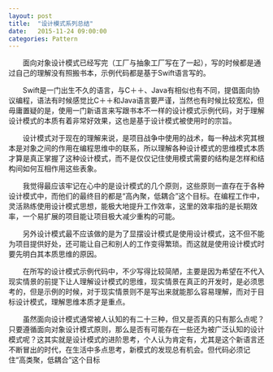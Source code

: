 ```yaml
---
layout: post
title:  "设计模式系列总结"
date:   2015-11-24 09:00:00
categories: Pattern
---
```

&emsp;&emsp;面向对象设计模式已经写完（工厂与抽象工厂写在了一起），写的时候都是通过自己的理解没有照搬书本，示例代码都是基于Swift语言写的。

&emsp;&emsp;Swift是一门出生不久的语言，与C＋＋、Java有相似也有不同，提倡面向协议编程，语法有时候感觉比C＋＋和Java语言要严谨，当然也有时候比较宽松，但毋庸置疑的是，使用一门新语言来写跟书本不一样的设计模式示例代码，对于理解设计模式的本质有着非常好效果，这也是基于设计模式被使用时的宗旨。

&emsp;&emsp;设计模式对于现在的理解来说，是项目战争中使用的战术，每一种战术究其根本是对象之间的作用在编程思维中的联系，所以理解各种设计模式的思维模式本质才算是真正掌握了这种设计模式，而不是仅仅记住使用模式需要的结构是怎样和结构间如何互相作用这些表象。

&emsp;&emsp;我觉得最应该牢记在心中的是设计模式的几个原则，这些原则一直存在于各种设计模式中，而他们的最终目的都是“高內聚，低耦合”这个目标。在编程工作中，灵活熟练使用设计模式思想，能极大地提升工作效率，这里的效率指的是长期效率，一个易扩展的项目能让项目极大减少重构的可能。

&emsp;&emsp;另外设计模式最不应该做的是为了显摆设计模式是使用设计模式，这不但不能为项目提供好处，还可能让自己和别人的工作变得繁琐。而这就是使用设计模式时要先明白其本质思维的原因。

&emsp;&emsp;在所写的设计模式示例代码中，不少写得比较简陋，主要是因为希望在不代入现实情景的前提下让人理解设计模式的思维，现实情景在真正的开发时，是必须思考的，但是示例的时候，对于现实情景则不是写出来就能那么容易理解，而对于目标设计模式，理解思维本质才是重点。

&emsp;&emsp;虽然面向设计模式通常被人认知的有二十三种，但又是否真的只有那么点呢？只要遵循面向对象设计模式原则，那么是否有可能存在一些还为被广泛认知的设计模式呢？这其实就是设计模式的进阶思考，个人认为肯定有，尤其是这个新语言还不断冒出的时代，在生活中多点思考，新模式的发现总有机会。但代码必须记住“高类聚，低耦合”这个目标